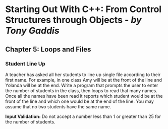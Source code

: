 # Starting Out With C++: From Control Structures through Objects - *by Tony Gaddis*

## Chapter 5: Loops and Files

### Student Line Up
A teacher has asked all her students to line up single file according to their first name. For 
example, in one class Amy will be at the front of the line and Yolanda will be at the end. Write a 
program that prompts the user to enter the number of students in the class, then loops to read 
that many names. Once all the names have been read it reports which student would be at the 
front of the line and which one would be at the end of the line. You may assume that no two 
students have the same name.

**Input Validation:** Do not accept a number less than 1 or greater than 25 for the number of 
students.
